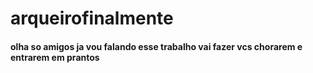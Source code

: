 # arqueirofinalmente
#### olha so amigos ja vou falando esse trabalho vai fazer vcs chorarem e entrarem em prantos 







